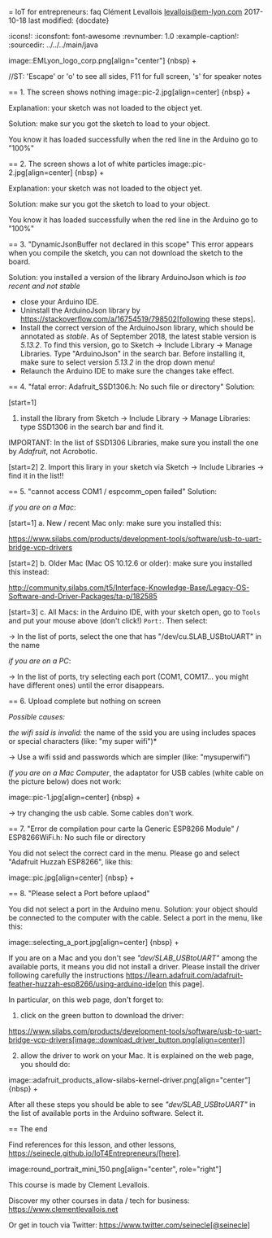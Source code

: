 = IoT for entrepreneurs: faq
Clément Levallois <levallois@em-lyon.com>
2017-10-18
last modified: {docdate}

:icons!:
:iconsfont:   font-awesome
:revnumber: 1.0
:example-caption!:
:sourcedir: ../../../main/java

image::EMLyon_logo_corp.png[align="center"]
{nbsp} +

//ST: 'Escape' or 'o' to see all sides, F11 for full screen, 's' for speaker notes

== 1. The screen shows nothing
image::pic-2.jpg[align=center]
{nbsp} +

Explanation: your sketch was not loaded to the object yet.

Solution: make sur you got the sketch to load to your object.

You know it has loaded successfully when the red line in the Arduino go to "100%"


== 2. The screen shows a lot of white particles
image::pic-2.jpg[align=center]
{nbsp} +

Explanation: your sketch was not loaded to the object yet.

Solution: make sur you got the sketch to load to your object.

You know it has loaded successfully when the red line in the Arduino go to "100%"

== 3. "DynamicJsonBuffer not declared in this scope"
This error appears when you compile the sketch, you can not download the sketch to the board.

Solution: you installed a version of the library ArduinoJson which is *too recent and not stable*

- close your Arduino IDE.
- Uninstall the ArduinoJson library by https://stackoverflow.com/a/16754519/798502[following these steps].
- Install the correct version of the ArduinoJson library, which should be annotated as *stable*.
As of September 2018, the latest stable version is *5.13.2*.
To find this version, go to Sketch -> Include Library -> Manage Libraries. Type "ArduinoJson" in the search bar.
Before installing it, make sure to select version *5.13.2* in the drop down menu!
- Relaunch the Arduino IDE to make sure the changes take effect.

== 4. "fatal error: Adafruit_SSD1306.h: No such file or directory"
Solution:

[start=1]
1. install the library from Sketch -> Include Library -> Manage Libraries: type SSD1306 in the search bar and find it.

IMPORTANT: In the list of SSD1306 Libraries, make sure you install the one by *Adafruit*, not Acrobotic.

[start=2]
2. Import this lirary in your sketch via Sketch -> Include Libraries -> find it in the list!!

== 5. "cannot access COM1 / espcomm_open failed"
Solution:

*if you are on a Mac*:

[start=1]
a. New / recent Mac only: make sure you installed this:

https://www.silabs.com/products/development-tools/software/usb-to-uart-bridge-vcp-drivers

[start=2]
b. Older Mac (Mac OS 10.12.6 or older): make sure you installed this instead:

http://community.silabs.com/t5/Interface-Knowledge-Base/Legacy-OS-Software-and-Driver-Packages/ta-p/182585

[start=3]
c. All Macs: in the Arduino IDE, with your sketch open, go to `Tools` and put your mouse above (don't click!) `Port:`. Then select:

-> In the list of ports, select the one that has "/dev/cu.SLAB_USBtoUART" in the name


*if you are on a PC*:

-> In the list of ports, try selecting each port (COM1, COM17... you might have different ones) until the error disappears.

== 6. Upload complete but nothing on screen

*Possible causes:*

*the wifi ssid is invalid:* the name of the ssid you are using includes spaces or special characters (like: "my super wifi")*

-> Use a wifi ssid and passwords which are simpler (like: "mysuperwifi")

*If you are on a Mac Computer*, the adaptator for USB cables (white cable on the picture below) does not work:

image::pic-1.jpg[align=center]
{nbsp} +

-> try changing the usb cable. Some cables don't work.

== 7. "Error de compilation pour carte la Generic ESP8266 Module" / ESP8266WiFi.h: No such file or directory

You did not select the correct card in the menu. Please go and select "Adafruit Huzzah ESP8266", like this:

image::pic.jpg[align=center]
{nbsp} +

== 8. "Please select a Port before uplaod"

You did not select a port in the Arduino menu.
Solution: your object should be connected to the computer with the cable.
Select a port in the menu, like this:

image::selecting_a_port.jpg[align=center]
{nbsp} +

If you are on a Mac and you don't see *"dev/SLAB_USBtoUART"* among the available ports, it means you did not install a driver.
Please install the driver following carefully the instructions https://learn.adafruit.com/adafruit-feather-huzzah-esp8266/using-arduino-ide[on this page].

In particular, on this web page, don't forget to:

1. click on the green button to download the driver:

https://www.silabs.com/products/development-tools/software/usb-to-uart-bridge-vcp-drivers[image::download_driver_button.png[align=center]]

2. allow the driver to work on your Mac. It is explained on the web page, you should do:

image::adafruit_products_allow-silabs-kernel-driver.png[align="center"]
{nbsp} +

After all these steps you should be able to see *"dev/SLAB_USBtoUART"* in the list of available ports in the Arduino software. Select it.


== The end

Find references for this lesson, and other lessons, https://seinecle.github.io/IoT4Entrepreneurs/[here].

image:round_portrait_mini_150.png[align="center", role="right"]

This course is made by Clement Levallois.

Discover my other courses in data / tech for business: https://www.clementlevallois.net

Or get in touch via Twitter: https://www.twitter.com/seinecle[@seinecle]
